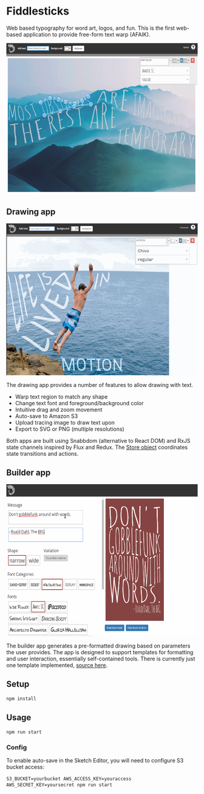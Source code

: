 # Fiddlesticks

Web based typography for word art, logos, and fun. This is the first web-based application to provide free-form text warp (AFAIK).

<img src="/fstx sketch - obstacles.png?raw=true" height="400">

## Drawing app

<img src="/fstx-demo.gif?raw=true" height="400">

The drawing app provides a number of features to allow drawing with text.

* Warp text region to match any shape
* Change text font and foreground/background color
* Intuitive drag and zoom movement
* Auto-save to Amazon S3
* Upload tracing image to draw text upon
* Export to SVG or PNG (multiple resolutions)

Both apps are built using Snabbdom (alternative to React DOM) and RxJS state channels inspired by Flux and Redux. The [Store object](./client/sketchEditor/Store.ts) coordinates state transitions and actions.

## Builder app

<img src="/fstx-builder-demo.gif?raw=true" height="400">

The builder app generates a pre-formatted drawing based on parameters the user provides. The app is designed to support  templates for formatting and user interaction, essentially self-contained tools. There is currently just one template implemented, [source here](./client/sketchBuilder/templates/Dickens.ts).

## Setup

```
npm install
```

## Usage

```
npm run start
```

### Config

To enable auto-save in the Sketch Editor, you will need to configure S3 bucket access:
```
S3_BUCKET=yourbucket AWS_ACCESS_KEY=youraccess AWS_SECRET_KEY=yoursecret npm run start
```
